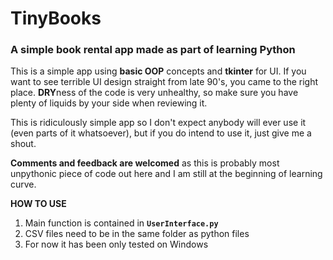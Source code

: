 # TinyBooks
### A simple book rental app made as part of learning Python  

This is a simple app using **basic OOP** concepts and **tkinter** for UI.
If you want to see terrible UI design straight from late 90's, you came to the right place. **DRY**ness of the code is very unhealthy, so make sure you have plenty of liquids by your side when reviewing it.

This is ridiculously simple app so I don't expect anybody will ever use it (even parts of it whatsoever), but if you do intend to use it, just give me a shout.

**Comments and feedback are welcomed** as this is probably most unpythonic piece of code out here and I am still at the beginning of learning curve.  

**HOW TO USE**
1. Main function is contained in 
**``` UserInterface.py ```**
2. CSV files need to be in the same folder as python files
3. For now it has been only tested on Windows
